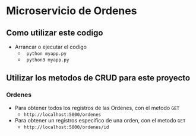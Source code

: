 # Microservicio de Ordenes

## Como utilizar este codigo

* Arrancar o ejecutar el codigo
  <ul>
    <li><code> python myapp.py </code></li>
    <li><code> python3 myapp.py </code></li>
  </ul>


## Utilizar los metodos de CRUD para este proyecto

### Ordenes

* Para obtener todos los registros de las Ordenes, con el metodo <code>GET</code>
  <ul>
    <li> <code>http://localhost:5000/ordenes</code></li>
  </ul>
* Para obtener un registros especifico de una orden, con el metodo <code>GET</code>
  <ul>
    <li> <code>http://localhost:5000/ordenes/id</code></li>
  </ul>

